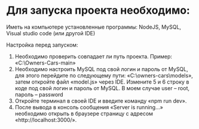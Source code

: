 # Для запуска проекта необходимо:
Иметь на компьютере установленные программы: NodeJS, MySQL, Visual studio code (или другой IDE)

Настройка перед запуском:
1. Необходимо проверить совпадает ли путь проекта. Пример: «C:\Owners-Cars-main»
2. Необходимо настроить MySQL под свой логин и пароль от MySQL, для этого перейдите по следующему пути: «C:\owners-cars\models», затем откройте файл «model.js» через IDE. Измените 5 и 6 строку в коде под свой логин и пароль от MySQL. В моем случае user – root, пароль – password
3. Откройте терминал в своей IDE и введите команду «npm run dev».
4. После вывода в консоль сообщения «Server is running…» необходимо открыть в браузере страницу с адресом «http://localhost:3000/».
